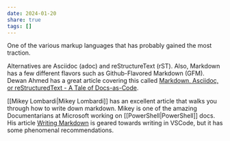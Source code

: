```yaml
---
date: 2024-01-20
share: true
tags: []
---
```


One of the various markup languages that has probably gained the most traction. 

Alternatives are Asciidoc (adoc) and reStructureText (rST). Also, Markdown has a few different flavors such as Github-Flavored Markdown (GFM). Dewan Ahmed has a great article covering this called [Markdown, Asciidoc, or reStructuredText - A Tale of Docs-as-Code](https://www.dewanahmed.com/markdown-asciidoc-restructuredtext/).

[[Mikey Lombardi|Mikey Lombardi]] has an excellent article that walks you through how to write down markdown. Mikey is one of the amazing Documentarians at Microsoft working on [[PowerShell|PowerShell]] docs. His article [Writing Markdown](https://flagrant.garden/posts/writing-markdown/) is geared towards writing in VSCode, but it has some phenomenal recommendations.